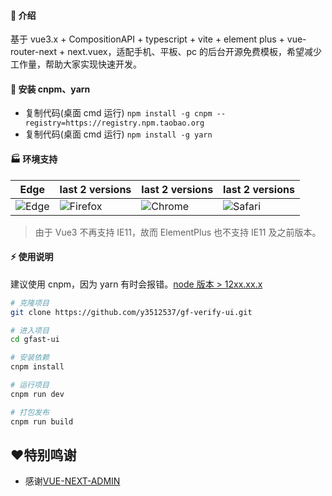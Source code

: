 
#### 🌈 介绍

基于 vue3.x + CompositionAPI + typescript + vite + element plus + vue-router-next + next.vuex，适配手机、平板、pc 的后台开源免费模板，希望减少工作量，帮助大家实现快速开发。

#### 🚧 安装 cnpm、yarn

- 复制代码(桌面 cmd 运行) `npm install -g cnpm --registry=https://registry.npm.taobao.org`
- 复制代码(桌面 cmd 运行) `npm install -g yarn`

#### 🏭 环境支持

| Edge                                                                     | last 2 versions                                                                   | last 2 versions                                                                | last 2 versions                                                                |
| ------------------------------------------------------------------------ | --------------------------------------------------------------------------------- | ------------------------------------------------------------------------------ | ------------------------------------------------------------------------------ |
| ![Edge](https://cdn.jsdelivr.net/npm/@browser-logos/edge/edge_32x32.png) | ![Firefox](https://cdn.jsdelivr.net/npm/@browser-logos/firefox/firefox_32x32.png) | ![Chrome](https://cdn.jsdelivr.net/npm/@browser-logos/chrome/chrome_32x32.png) | ![Safari](https://cdn.jsdelivr.net/npm/@browser-logos/safari/safari_32x32.png) |

> 由于 Vue3 不再支持 IE11，故而 ElementPlus 也不支持 IE11 及之前版本。

#### ⚡ 使用说明

建议使用 cnpm，因为 yarn 有时会报错。<a href="http://nodejs.cn/" target="_blank">node 版本 > 12xx.xx.x</a>

```bash
# 克隆项目
git clone https://github.com/y3512537/gf-verify-ui.git

# 进入项目
cd gfast-ui

# 安装依赖
cnpm install

# 运行项目
cnpm run dev

# 打包发布
cnpm run build
```
## ❤特别鸣谢

* 感谢[VUE-NEXT-ADMIN](https://github.com/lyt-Top/vue-next-admin)
